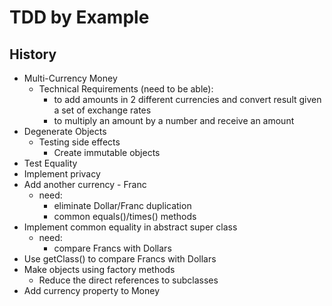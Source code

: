 TDD by Example
==============

History
-------
* Multi-Currency Money
    * Technical Requirements (need to be able):
        * to add amounts in 2 different currencies and convert result given a set of exchange rates
        * to multiply an amount by a number and receive an amount
* Degenerate Objects
    * Testing side effects
        * Create immutable objects
* Test Equality
* Implement privacy
* Add another currency - Franc
    * need: 
        * eliminate Dollar/Franc duplication
        * common equals()/times() methods
* Implement common equality in abstract super class
    * need:
        * compare Francs with Dollars
* Use getClass() to compare Francs with Dollars
* Make objects using factory methods
    * Reduce the direct references to subclasses
* Add currency property to Money
